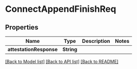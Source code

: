 # ConnectAppendFinishReq

## Properties
Name | Type | Description | Notes
------------ | ------------- | ------------- | -------------
**attestationResponse** | **String** |  | 

[[Back to Model list]](../README.md#documentation-for-models) [[Back to API list]](../README.md#documentation-for-api-endpoints) [[Back to README]](../README.md)


